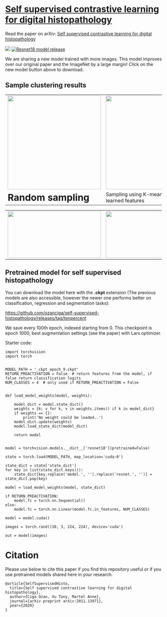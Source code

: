 # [Self supervised contrastive learning for digital histopathology](https://arxiv.org/abs/2011.13971)

Read the paper on arXiv: [Self supervised contrastive learning for digital histopathology](https://arxiv.org/pdf/2011.13971.pdf)

<img src="https://img.shields.io/badge/-UPDATE-red.svg" /> [![Resnet18 model release](https://img.shields.io/badge/NEW-MODEL-<GREEN>.svg)](https://github.com/ozanciga/self-supervised-histopathology/releases/tag/tenpercent)

We are sharing a new model trained with more images. This model improves over our original paper and the ImageNet by a large margin! Click on the new model button above to download.


## Sample clustering results

<table border="0">
 <tr>
    <td><img src="https://raw.githubusercontent.com/ozanciga/self-supervised-histopathology/main/rand.png" data-canonical-src="https://raw.githubusercontent.com/ozanciga/self-supervised-histopathology/main/rand.png" width="300" height="300" /></td>
     <td><img src="https://raw.githubusercontent.com/ozanciga/self-supervised-histopathology/main/clusters.png" data-canonical-src="https://raw.githubusercontent.com/ozanciga/self-supervised-histopathology/main/clusters.png" width="300" height="300" />
 </tr>
 <tr>
</td>
   <td><b style="font-size:30px">Random sampling</b></td>
    <td>Sampling using K-means clustering of learned features</td>
 </tr>
</table>



<table border="0">
 <tr>
    <td><img src="https://raw.githubusercontent.com/ozanciga/self-supervised-histopathology/main/Selfsupunsupervisedimagesamples-1.png" width="300" height="150" /></td>
    <td><img src="https://raw.githubusercontent.com/ozanciga/self-supervised-histopathology/main/Selfsupunsupervisedimagesamples-2.png" width="300" height="150" /></td>
    <td><img src="https://raw.githubusercontent.com/ozanciga/self-supervised-histopathology/main/Selfsupunsupervisedimagesamples-3.png" width="300" height="150" /></td>
 </tr>
</table>



## Pretrained model for self supervised histopathology

You can download the model here with the **.ckpt** extension (The previous models are also accessible, however the newer one performs better on classification, regression and segmentation tasks):

https://github.com/ozanciga/self-supervised-histopathology/releases/tag/tenpercent

We save every 100th epoch, indexed starting from 0. 
This checkpoint is epoch 1000, best augmentation settings (see the paper) with Lars optimizer.

Starter code:

```
import torchvision
import torch


MODEL_PATH = '_ckpt_epoch_9.ckpt'
RETURN_PREACTIVATION = False  # return features from the model, if false return classification logits
NUM_CLASSES = 4  # only used if RETURN_PREACTIVATION = False


def load_model_weights(model, weights):

    model_dict = model.state_dict()
    weights = {k: v for k, v in weights.items() if k in model_dict}
    if weights == {}:
        print('No weight could be loaded..')
    model_dict.update(weights)
    model.load_state_dict(model_dict)

    return model


model = torchvision.models.__dict__['resnet18'](pretrained=False)

state = torch.load(MODEL_PATH, map_location='cuda:0')

state_dict = state['state_dict']
for key in list(state_dict.keys()):
    state_dict[key.replace('model.', '').replace('resnet.', '')] = state_dict.pop(key)

model = load_model_weights(model, state_dict)

if RETURN_PREACTIVATION:
    model.fc = torch.nn.Sequential()
else:
    model.fc = torch.nn.Linear(model.fc.in_features, NUM_CLASSES)

model = model.cuda()

images = torch.rand((10, 3, 224, 224), device='cuda')

out = model(images)
```

# Citation
Please use below to cite this paper if you find this repository useful or if you use pretrained models shared here in your research.

```
@article{SelfSupervisedHisto,
  title={Self supervised contrastive learning for digital histopathology},
  author={Ciga Ozan, Xu Tony, Martel Anne},
  journal={arXiv preprint arXiv:2011.13971},
  year={2020}
}
```
